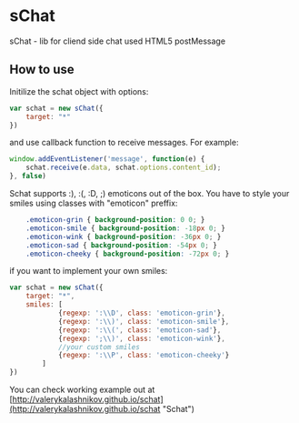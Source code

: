 sChat
=====

sChat - lib for cliend side chat used HTML5 postMessage

How to use
-----

Initilize the schat object with options:
~~~javascript
var schat = new sChat({
	target: "*"
})
~~~
and use callback function to receive messages.
For example:

~~~javascript
window.addEventListener('message', function(e) {
	schat.receive(e.data, schat.options.content_id);
}, false)
~~~

Schat supports :), :(, :D, ;) emoticons out of the box.
You have to style your smiles using classes with "emoticon" preffix:
~~~css
	.emoticon-grin { background-position: 0 0; }
	.emoticon-smile { background-position: -18px 0; }
	.emoticon-wink { background-position: -36px 0; }
	.emoticon-sad { background-position: -54px 0; }
	.emoticon-cheeky { background-position: -72px 0; } 
~~~

if you want to implement your own smiles: 
~~~javascript
var schat = new sChat({
	target: "*",
	smiles: [
			{regexp: ':\\D', class: 'emoticon-grin'},
			{regexp: ':\\)', class: 'emoticon-smile'},
			{regexp: ':\\(', class: 'emoticon-sad'},
			{regexp: ';\\)', class: 'emoticon-wink'},
			//your custom smiles
			{regexp: ':\\P', class: 'emoticon-cheeky'}
		]
})
~~~
You can check working example out at [http://valerykalashnikov.github.io/schat](http://valerykalashnikov.github.io/schat "Schat")
